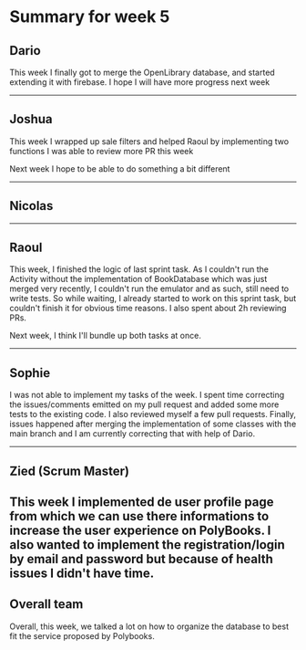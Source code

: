 # Summary for week 5

## Dario

This week I finally got to merge the OpenLibrary database, and started extending it with firebase.
I hope I will have more progress next week

---
## Joshua

This week I wrapped up sale filters and helped Raoul by implementing two functions
I was able to review more PR this week

Next week I hope to be able to do something a bit different

---


## Nicolas

---



## Raoul
This week, I finished the logic of last sprint task. As I couldn't run the Activity without the implementation of BookDatabase which was just merged very recently, I couldn't run the emulator and as such, still need to write tests. So while waiting, I already started to work on this sprint task, but couldn't finish it for obvious time reasons. I also spent about 2h reviewing PRs.

Next week, I think I'll bundle up both tasks at once.

---


## Sophie

I was not able to implement my tasks of the week. I spent time correcting the issues/comments emitted on my pull request and added some more tests to the existing code. I also reviewed myself a few pull requests. Finally, issues happened after merging the implementation of some classes with the main branch and I am currently correcting that with help of Dario.

---



## Zied (Scrum Master)

This week I implemented de user profile page from which we can use there informations to increase the user experience on PolyBooks. I also wanted to implement the registration/login by email and password but because of health issues I didn't have time.
---


## Overall team

Overall, this week, we talked a lot on how to organize the database to best fit the service proposed by Polybooks.
